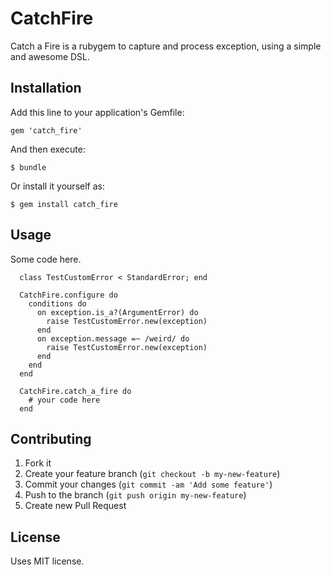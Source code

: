 # CatchFire

Catch a Fire is a rubygem to capture and process exception, using a simple and awesome DSL.

## Installation

Add this line to your application's Gemfile:

    gem 'catch_fire'

And then execute:

    $ bundle

Or install it yourself as:

    $ gem install catch_fire

## Usage

Some code here.

```
  class TestCustomError < StandardError; end

  CatchFire.configure do
    conditions do
      on exception.is_a?(ArgumentError) do
        raise TestCustomError.new(exception)
      end
      on exception.message =~ /weird/ do
        raise TestCustomError.new(exception)
      end
    end
  end

  CatchFire.catch_a_fire do
    # your code here
  end
```

## Contributing

1. Fork it
2. Create your feature branch (`git checkout -b my-new-feature`)
3. Commit your changes (`git commit -am 'Add some feature'`)
4. Push to the branch (`git push origin my-new-feature`)
5. Create new Pull Request

## License

Uses MIT license.
